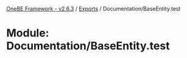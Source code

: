 [OneBE Framework - v2.6.3](../README.md) / [Exports](../modules.md) / Documentation/BaseEntity.test

# Module: Documentation/BaseEntity.test
